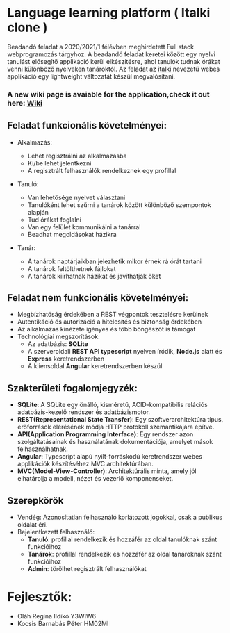 # Language learning platform ( Italki clone )
Beadandó feladat a 2020/2021/1 félévben meghirdetett Full stack webprogramozás tárgyhoz. A beadandó feladat keretei között egy nyelvi tanulást elősegítő applikáció kerül elkészítésre, ahol tanulók tudnak órákat venni különböző nyelveken tanároktól. Az feladat az [italki](https://www.italki.com/) nevezetű webes applikáció egy lightweight változatát készül megvalósítani.

### A new wiki page is avaiable for the application,check it out here: [Wiki](https://github.com/barnabaskocsis/Language-learning-platform/wiki)

## Feladat funkcionális követelményei:

  - Alkalmazás:
    - Lehet regisztrálni az alkalmazásba
    - Ki/be lehet jelentkezni
    - A regisztrált felhasználók rendelkeznek egy profillal

  - Tanuló:
    - Van lehetősége nyelvet választani
    - Tanulóként lehet szűrni a tanárok között különböző szempontok alapján
    - Tud órákat foglalni
    - Van egy felület kommunikálni a tanárral
    - Beadhat megoldásokat házikra

  - Tanár:
    - A tanárok naptárjaikban jelezhetik mikor érnek rá órát tartani
    - A tanárok feltölthetnek fájlokat 
    - A tanárok kiírhatnak házikat és javíthatják őket

## Feladat nem funkcionális követelményei:

  - Megbízhatóság érdekében a REST végpontok tesztelésre kerülnek
  - Autentikáció és autorizáció a hitelesítés és biztonság érdekében
  - Az alkalmazás kinézete igényes és több böngészőt is támogat
  - Technológiai megszorítások:
      * Az adatbázis: **SQLite**
      * A szerveroldali **REST API typescript** nyelven íródik, **Node.js** alatt és **Express** keretrendszerben
      * A kliensoldal **Angular** keretrendszerben készül

## Szakterületi fogalomjegyzék:

  - **SQLite**: A SQLite egy önálló, kisméretű, ACID-kompatibilis relációs adatbázis-kezelő rendszer és adatbázismotor.
  - **REST(Representational State Transfer)**: Egy szoftverarchitektúra típus, erőforrások elérésének módja HTTP protokoll szemantikájára építve.
  - **API(Application Programming Interface)**: Egy rendszer azon szolgáltatásainak és használatának dokumentációja, amelyet mások felhasználhatnak.
  - **Angular**: Typescript alapú nyílt-forráskódú keretrendszer webes applikációk készítéséhez MVC architektúrában.
  - **MVC(Model-View-Controller)**: Architektúrális minta, amely jól elhatárolja a modell, nézet és vezerlő komponenseket.

## Szerepkörök

  - Vendég: Azonosítatlan felhasználó korlátozott jogokkal, csak a publikus oldalat éri.
  - Bejelentkezett felhasználó:
    * **Tanuló**: profillal rendelkezik és hozzáfér az oldal tanulóknak szánt funkcióihoz
    * **Tanárok**: profillal rendelkezik és hozzáfér az oldal tanároknak szánt funkcióihoz
    * **Admin**: törölhet regisztrált felhasználókat
    
# Fejlesztők:

  - Oláh Regina Ildikó Y3WIW6
  - Kocsis Barnabás Péter HM02MI
